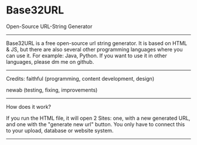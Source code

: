 # Base32URL
Open-Source URL-String Generator

--------------------------------------------------------------

Base32URL is a free open-source url string generator. It is based on HTML & JS, but there are also several other programming languages where you can use it. For example: Java, Python.
If you want to use it in other languages, please dm me on github. 

--------------------------------------------------------------

Credits:
faithful (programming, content development, design)

newab (testing, fixing, improvements) 

--------------------------------------------------------------

How does it work?

If you run the HTML file, it will open 2 Sites: one, with a new generated URL, and one with the "generate new url" button.
You only have to connect this to your upload, database or website system.

--------------------------------------------------------------




